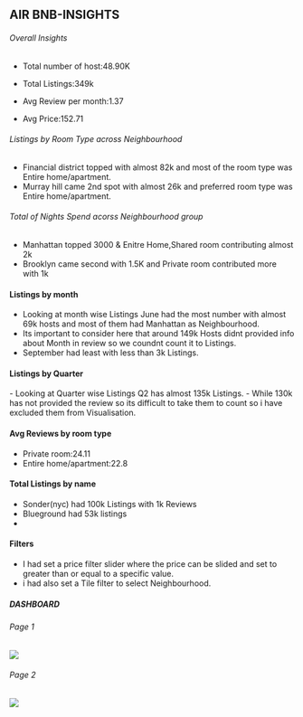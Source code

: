 <h2>AIR BNB-INSIGHTS</h2>

<p>



  <h6>Overall Insights</h6>
  
  - Total number of host:48.90K
  
  - Total Listings:349k
  
  - Avg Review per month:1.37
  
  - Avg Price:152.71

<h6>Listings by Room Type across Neighbourhood</h6>

- Financial district topped with almost 82k and most of the room type was Entire home/apartment.
- Murray hill came 2nd spot with almost 26k and preferred room type was Entire home/apartment.
</p>

<h6>Total of Nights Spend acorss Neighbourhood group</h6>

- Manhattan topped 3000 & Enitre Home,Shared room contributing almost 2k
- Brooklyn came second with 1.5K and Private room contributed more with 1k

<h4>Listings by month</h4>

- Looking at month wise Listings June had the most number with almost 69k hosts and most of them had Manhattan as Neighbourhood.
- Its important to consider here that around 149k Hosts didnt provided info about Month in review so we coundnt count it to Listings.
- September had least with less than 3k Listings.

<h4>Listings by Quarter</h4>
- Looking at Quarter wise Listings Q2 has almost 135k Listings.
- While 130k has not provided the review so its difficult to take them to count so i have excluded them from Visualisation.

<h4>Avg Reviews by room type</h4>

- Private room:24.11
- Entire home/apartment:22.8

<h4>Total Listings by name</h4>

- Sonder(nyc) had 100k Listings with 1k Reviews
- Blueground had 53k listings
- 
<h4>Filters</h4>

- I had set a price filter slider where the price can be slided and set to greater than or equal to a specific value.
- i had also set a Tile filter to select Neighbourhood.

<h5> DASHBOARD</h5>
<h6>Page 1</h6>
<img src="https://github.com/user-attachments/assets/775e29f5-2d16-4973-b4a5-8cd3e91100d1">

<h6>Page 2</h6>
<img src="https://github.com/user-attachments/assets/ae25a53d-a7fb-4cc4-8fc2-4134ddfae644">



 
